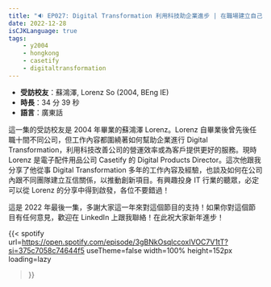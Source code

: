 ```yaml
---
title: "🔉 EP027: Digital Transformation 利用科技助企業進步 | 在職場建立自己的網絡及個人品牌"
date: 2022-12-28
isCJKLanguage: true
tags:
    - y2004
    - hongkong
    - casetify
    - digitaltransformation
---
```


- **受訪校友**：蘇鴻澤, Lorenz So (2004, BEng IE)
- **時長**：34 分 39 秒
- **語言**：廣東話

<!--more-->

這一集的受訪校友是 2004 年畢業的蘇鴻澤 Lorenz。Lorenz 自畢業後曾先後任職十間不同公司，但工作內容都圍繞著如何幫助企業進行 Digital Transformation，利用科技改善公司的營運效率或為客戶提供更好的服務。現時 Lorenz 是電子配件用品公司 Casetify 的 Digital Products Director。這次他跟我分享了他從事 Digital Transformation 多年的工作內容及經驗，也談及如何在公司內跟不同團隊建立互信關係，以推動創新項目。有興趣投身 IT 行業的聽眾，必定可以從 Lorenz 的分享中得到啟發，各位不要錯過！

這是 2022 年最後一集，多謝大家這一年來對這個節目的支持！如果你對這個節目有任何意見，歡迎在 LinkedIn 上跟我聯絡！在此祝大家新年進步！

{{< spotify 
  url=https://open.spotify.com/episode/3gBNkOsqlccoxIVOC7V1tT?si=375c7058c74644f5
  useTheme=false
  width=100%
  height=152px
  loading=lazy
>}}

